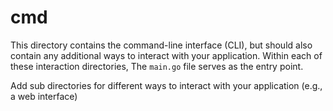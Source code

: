 # cmd

This directory contains the command-line interface (CLI), but should also contain any additional ways to interact with your application. Within each of these interaction directories, The `main.go` file serves as the entry point. 

Add sub directories for different ways to interact with your application (e.g., a web interface)

